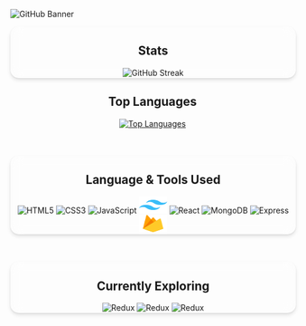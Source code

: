 


![GitHub Banner](https://i.ibb.co/0Y3DfXp/Linkdn-banner.png)

<div align="center" style="width: 100%; max-width: 100%; border: 1px solid transparent; border-radius: 15px; box-shadow: 0 4px 6px rgba(0, 0, 0, 0.1), 0 1px 3px rgba(0, 0, 0, 0.08); backdrop-filter: blur(10px);">
  <h2 style="text-align:center">  Stats </h2>
  <img src="https://github-readme-streak-stats.herokuapp.com/?user=kaziabulhasib" alt="GitHub Streak" style="width: 100%; max-width: 100%; height: 200px;" />

  
</div>
<div align="center">
  <h2>Top Languages</h2>
  <a href="https://github.com/anuraghazra/github-readme-stats">
    <img src="https://github-readme-stats.vercel.app/api/top-langs/?username=kaziabulhasib&layout=compact" alt="Top Languages" style="max-width: 100% ;">
  </a>
</div>







<div align="center" style="width: 100%; max-width: 100%; border: 1px solid transparent; border-radius: 15px; box-shadow: 0 4px 6px rgba(0, 0, 0, 0.1), 0 1px 3px rgba(0, 0, 0, 0.08); backdrop-filter: blur(10px); margin-top: 48px;">
  <h2 style="text-align:center"> Language & Tools Used </h2>
  <img src="https://cdn.jsdelivr.net/gh/devicons/devicon/icons/html5/html5-original.svg" alt="HTML5" width="50" height="30"/>
  <img src="https://cdn.jsdelivr.net/gh/devicons/devicon/icons/css3/css3-original.svg" alt="CSS3" width="50" height="30"/>
  <img src="https://cdn.jsdelivr.net/gh/devicons/devicon/icons/javascript/javascript-original.svg" alt="JavaScript" width="50" height="30"/>
  <img src="https://github.com/devicons/devicon/blob/v2.16.0/icons/tailwindcss/tailwindcss-original.svg" alt="Tailwind CSS" width="50" height="30"/>
  <img src="https://cdn.jsdelivr.net/gh/devicons/devicon/icons/react/react-original.svg" alt="React" width="50" height="30"/>
  <img src="https://cdn.jsdelivr.net/gh/devicons/devicon/icons/mongodb/mongodb-original.svg" alt="MongoDB" width="50" height="30"/>
  <img src="https://cdn.jsdelivr.net/gh/devicons/devicon/icons/express/express-original.svg" alt="Express" width="50" height="30"/>
  <img src="https://github.com/devicons/devicon/blob/v2.16.0/icons/firebase/firebase-original.svg" alt="Firebase" width="50" height="30"/>
</div>


<div align="center" style="width: 100%; max-width: 100%; border: 1px solid transparent; border-radius: 15px; box-shadow: 0 4px 6px rgba(0, 0, 0, 0.1), 0 1px 3px rgba(0, 0, 0, 0.08); backdrop-filter: blur(10px); margin-top: 48px;">
  <h2 style="text-align:center"> Currently Exploring</h2>
  <img src="https://i.ibb.co/ctYHPYB/redux.png" alt="Redux" width="70" height="50"/>
   <img src="https://cdn.jsdelivr.net/gh/devicons/devicon/icons/typescript/typescript-plain.svg" alt="Redux" width="70" height="50"/>
    <img src="https://cdn.jsdelivr.net/gh/devicons/devicon/icons/nextjs/nextjs-original.svg" alt="Redux"" width="70" height="50"/>
  
</div>
